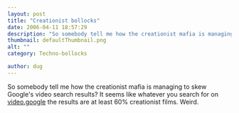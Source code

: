 ```yaml
---
layout: post
title: "Creationist bollocks"
date: 2006-04-11 18:57:29
description: "So somebody tell me how the creationist mafia is managing to skew Google&#8217;s video search results? It seems like whatever you search for on video.google the results are at least 60% creationist films. Weird&#8230;."
thumbnail: defaultThumbnail.png
alt: ""
category: Techno-bollocks

author: dug
---
```


<p>So somebody tell me how the creationist mafia is managing to skew Google's video search results? It seems like whatever you search for on <a href="http://video.google.com">video.google</a> the results are at least 60% creationist films. Weird.</p>
